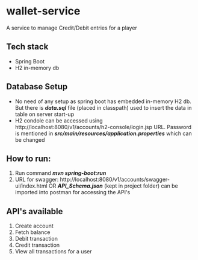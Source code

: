 # wallet-service
A service to manage Credit/Debit entries for a player

## Tech stack
- Spring Boot
- H2 in-memory db

## Database Setup
- No need of any setup as spring boot has embedded in-memory H2 db. But there is ***data.sql*** file (placed in classpath) used to insert the data in table on server start-up
- H2 condole can be accessed using http://localhost:8080/v1/accounts/h2-console/login.jsp URL. Password is mentioned in ***src/main/resources/application.properties*** which can be changed 

## How to run:
1. Run command ***mvn spring-boot:run***
2. URL for swagger: http://localhost:8080/v1/accounts/swagger-ui/index.html OR ***API_Schema.json*** (kept in project folder) can be imported into postman for accessing the API's

## API's available
1. Create account
2. Fetch balance
3. Debit transaction
4. Credit transaction
5. View all transactions for a user
